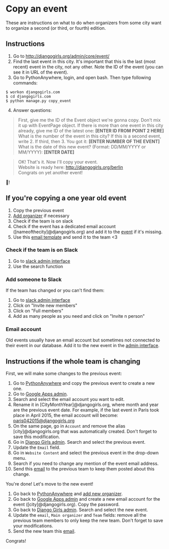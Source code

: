 # Copy an event

These are instructions on what to do when organizers from some city want to organize a second (or third, or fourth) edition. 

## Instructions

1. Go to http://djangogirls.org/admin/core/event/
2. Find the last event in this city. It's important that this is the last (most recent) event in the city, not any other. Note the ID of the event (you can see it in URL of the event).
3. Go to PythonAnywhere, login, and open bash. Then type following commands:
```
$ workon djangogirls.com
$ cd djangogirls.com
$ python manage.py copy_event
```
4. Answer questions:

> First, give me the ID of the Event object we're gonna copy. Don't mix it up with EventPage object. If there is more than one event in this city already, give me ID of the latest one: **[ENTER ID FROM POINT 2 HERE]**  
What is the number of the event in this city? If this is a second event, write 2. If third, then 3. You got it: **[ENTER NUMBER OF THE EVENT]**  
What is the date of this new event? (Format: DD/MM/YYYY or MM/YYYY): **[ENTER DATE]**

> OK! That's it. Now I'll copy your event.  
Website is ready here: http://djangogirls.org/berlin  
Congrats on yet another event!  

:tada:!

## If you're copying a one year old event

1. Copy the previous event
2. [Add organizer](../howto/add-organizer.md) if necessary
2. Check if the team is on slack
3. Check if the event has a dedicated email account ([nameofthecity]@djangogirls.org) and add it to the [event](https://djangogirls.org/admin/core/event/) if it's missing.
4. Use this [email template](../howto/emails/copy_year_old_event.md) and send it to the team <3

### Check if the team is on Slack

1. Go to [slack admin interface](https://djangogirls.slack.com/admin)
2. Use the search function

### Add someone to Slack

If the team has changed or you can't find them:

1. Go to [slack admin interface](https://djangogirls.slack.com/admin)
2. Click on "Invite new members"
3. Click on "Full members"
3. Add as many people as you need and click on "Invite n person"

### Email account

Old events usually have an email account but sometimes not connected to their event in our database. Add it to the new event in the [admin interface](https://djangogirls.org/admin/core/event/).

## Instructions if the whole team is changing

First, we will make some changes to the previous event:

1. Go to [PythonAnywhere](http://pythonanywhere.com/) and copy the previous event to create a new one.
2. Go to [Google Apps admin](http://admin.google.com/).
3. Search and select the email account you want to edit.
4. Rename it in [CityMonthYear]@djangogirls.org, where month and year are the previous event date. For example, if the last event in Paris took place in April 2015, the email account will become: paris042015@djangogirls.org
5. On the same page, go in `Account` and remove the alias [city]@djangogirls.org that was automatically created. Don't forget to save this modification.
6. Go in [Django Girls admin](http://djangogirls.org/admin/). Search and select the previous event.
7. Update the `Email` field.
8. Go in `Website Content` and select the previous event in the drop-down menu.
9. Search if you need to change any mention of the event email address.
10. Send this [email](../howto/emails/old-team-email-transfer.md) to the previous team to keep them posted about this change.

You're done! Let's move to the new event!

1. Go back to [PythonAnywhere](http://pythonanywhere.com/) and [add new organizer](../howto/add-organizer.md).
2. Go back to [Google Apps admin](http://admin.google.com/) and create a new email account for the event ([city]@djangogirls.org). Copy the password.
3. Go back to [Django Girls admin](http://djangogirls.org/admin/). Search and select the new event.
4. Update the `email`, `Main organizer` and `Team` fields: remove all the previous team members to only keep the new team. Don't forget to save your modifications.
5. Send the new team this [email](../howto/emails/copy-event-new-team-setup.md).

Congrats!